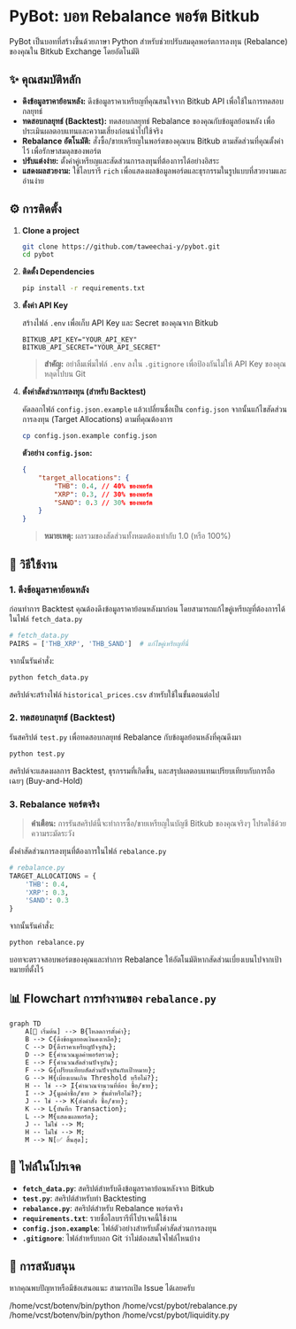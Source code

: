 # PyBot: บอท Rebalance พอร์ต Bitkub

PyBot เป็นบอทที่สร้างขึ้นด้วยภาษา Python สำหรับช่วยปรับสมดุลพอร์ตการลงทุน (Rebalance) ของคุณใน Bitkub Exchange โดยอัตโนมัติ

## ✨ คุณสมบัติหลัก

-   **ดึงข้อมูลราคาย้อนหลัง:** ดึงข้อมูลราคาเหรียญที่คุณสนใจจาก Bitkub API เพื่อใช้ในการทดสอบกลยุทธ์
-   **ทดสอบกลยุทธ์ (Backtest):** ทดสอบกลยุทธ์ Rebalance ของคุณกับข้อมูลย้อนหลัง เพื่อประเมินผลตอบแทนและความเสี่ยงก่อนนำไปใช้จริง
-   **Rebalance อัตโนมัติ:** สั่งซื้อ/ขายเหรียญในพอร์ตของคุณบน Bitkub ตามสัดส่วนที่คุณตั้งค่าไว้ เพื่อรักษาสมดุลของพอร์ต
-   **ปรับแต่งง่าย:** ตั้งค่าคู่เหรียญและสัดส่วนการลงทุนที่ต้องการได้อย่างอิสระ
-   **แสดงผลสวยงาม:** ใช้ไลบรารี `rich` เพื่อแสดงผลข้อมูลพอร์ตและธุรกรรมในรูปแบบที่สวยงามและอ่านง่าย

## ⚙️ การติดตั้ง

1. **Clone a project**

    ```bash
    git clone https://github.com/taweechai-y/pybot.git
    cd pybot
    ```

2. **ติดตั้ง Dependencies**

    ```bash
    pip install -r requirements.txt
    ```

3. **ตั้งค่า API Key**

    สร้างไฟล์ `.env` เพื่อเก็บ API Key และ Secret ของคุณจาก Bitkub

    ```
    BITKUB_API_KEY="YOUR_API_KEY"
    BITKUB_API_SECRET="YOUR_API_SECRET"
    ```

    > **สำคัญ:** อย่าลืมเพิ่มไฟล์ `.env` ลงใน `.gitignore` เพื่อป้องกันไม่ให้ API Key ของคุณหลุดไปบน Git

4. **ตั้งค่าสัดส่วนการลงทุน (สำหรับ Backtest)**

    คัดลอกไฟล์ `config.json.example` แล้วเปลี่ยนชื่อเป็น `config.json` จากนั้นแก้ไขสัดส่วนการลงทุน (Target Allocations) ตามที่คุณต้องการ

    ```bash
    cp config.json.example config.json
    ```

    **ตัวอย่าง `config.json`:**

    ```json
    {
        "target_allocations": {
            "THB": 0.4, // 40% ของพอร์ต
            "XRP": 0.3, // 30% ของพอร์ต
            "SAND": 0.3 // 30% ของพอร์ต
        }
    }
    ```

    > **หมายเหตุ:** ผลรวมของสัดส่วนทั้งหมดต้องเท่ากับ 1.0 (หรือ 100%)

## 🚀 วิธีใช้งาน

### 1. ดึงข้อมูลราคาย้อนหลัง

ก่อนทำการ Backtest คุณต้องดึงข้อมูลราคาย้อนหลังมาก่อน โดยสามารถแก้ไขคู่เหรียญที่ต้องการได้ในไฟล์ `fetch_data.py`

```python
# fetch_data.py
PAIRS = ['THB_XRP', 'THB_SAND']  # แก้ไขคู่เหรียญที่นี่
```

จากนั้นรันคำสั่ง:

```bash
python fetch_data.py
```

สคริปต์จะสร้างไฟล์ `historical_prices.csv` สำหรับใช้ในขั้นตอนต่อไป

### 2. ทดสอบกลยุทธ์ (Backtest)

รันสคริปต์ `test.py` เพื่อทดสอบกลยุทธ์ Rebalance กับข้อมูลย้อนหลังที่คุณดึงมา

```bash
python test.py
```

สคริปต์จะแสดงผลการ Backtest, ธุรกรรมที่เกิดขึ้น, และสรุปผลตอบแทนเปรียบเทียบกับการถือเฉยๆ (Buy-and-Hold)

### 3. Rebalance พอร์ตจริง

> **คำเตือน:** การรันสคริปต์นี้จะทำการซื้อ/ขายเหรียญในบัญชี Bitkub ของคุณจริงๆ โปรดใช้ด้วยความระมัดระวัง

ตั้งค่าสัดส่วนการลงทุนที่ต้องการในไฟล์ `rebalance.py`

```python
# rebalance.py
TARGET_ALLOCATIONS = {
    'THB': 0.4,
    'XRP': 0.3,
    'SAND': 0.3
}
```

จากนั้นรันคำสั่ง:

```bash
python rebalance.py
```

บอทจะตรวจสอบพอร์ตของคุณและทำการ Rebalance ให้อัตโนมัติหากสัดส่วนเบี่ยงเบนไปจากเป้าหมายที่ตั้งไว้

## 📊 Flowchart การทำงานของ `rebalance.py`

```mermaid
graph TD
    A[🚀 เริ่มต้น] --> B{โหลดการตั้งค่า};
    B --> C{ดึงข้อมูลยอดเงินคงเหลือ};
    C --> D{ดึงราคาเหรียญปัจจุบัน};
    D --> E{คำนวณมูลค่าพอร์ตรวม};
    E --> F{คำนวณสัดส่วนปัจจุบัน};
    F --> G{เปรียบเทียบสัดส่วนปัจจุบันกับเป้าหมาย};
    G --> H{เบี่ยงเบนเกิน Threshold หรือไม่?};
    H -- ใช่ --> I{คำนวณจำนวนที่ต้อง ซื้อ/ขาย};
    I --> J{มูลค่าซื้อ/ขาย > ขั้นต่ำหรือไม่?};
    J -- ใช่ --> K{ส่งคำสั่ง ซื้อ/ขาย};
    K --> L{บันทึก Transaction};
    L --> M{แสดงผลพอร์ต};
    J -- ไม่ใช่ --> M;
    H -- ไม่ใช่ --> M;
    M --> N[✅ สิ้นสุด];
```

## 📄 ไฟล์ในโปรเจค

-   **`fetch_data.py`**: สคริปต์สำหรับดึงข้อมูลราคาย้อนหลังจาก Bitkub
-   **`test.py`**: สคริปต์สำหรับทำ Backtesting
-   **`rebalance.py`**: สคริปต์สำหรับ Rebalance พอร์ตจริง
-   **`requirements.txt`**: รายชื่อไลบรารีที่โปรเจคนี้ใช้งาน
-   **`config.json.example`**: ไฟล์ตัวอย่างสำหรับตั้งค่าสัดส่วนการลงทุน
-   **`.gitignore`**: ไฟล์สำหรับบอก Git ว่าไม่ต้องสนใจไฟล์ไหนบ้าง

## 🤝 การสนับสนุน

หากคุณพบปัญหาหรือมีข้อเสนอแนะ สามารถเปิด Issue ได้เลยครับ

/home/vcst/botenv/bin/python /home/vcst/pybot/rebalance.py
/home/vcst/botenv/bin/python /home/vcst/pybot/liquidity.py
